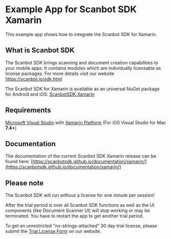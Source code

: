 # Example App for Scanbot SDK Xamarin

This example app shows how to integrate the Scanbot SDK for Xamarin.


## What is Scanbot SDK
The Scanbot SDK brings scanning and document creation capabilities to your mobile apps. It contains modules which are individually licensable as license packages. For more details visit our website https://scanbot.io/sdk.html

The Scanbot SDK for Xamarin is available as an universal NuGet package for Android and iOS:
[ScanbotSDK.Xamarin](https://www.nuget.org/packages/ScanbotSDK.Xamarin)


## Requirements
[Microsoft Visual Studio](https://www.visualstudio.com) with [Xamarin Platform](https://www.xamarin.com)
(For iOS Visual Studio for Mac **7.4+**)


## Documentation
The documentation of the current Scanbot SDK Xamarin release can be found here: [https://scanbotsdk.github.io/documentation/xamarin/](https://scanbotsdk.github.io/documentation/xamarin/)


## Please note

The Scanbot SDK will run without a license for one minute per session!

After the trial period is over all Scanbot SDK functions as well as the UI components (like Document Scanner UI) will stop working or may be terminated.
You have to restart the app to get another trial period.

To get an unrestricted "no-strings-attached" 30 day trial license, please submit the [Trial License Form](https://scanbot.io/sdk/trial.html) on our website.
